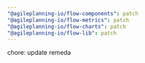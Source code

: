 ```yaml
---
"@agileplanning-io/flow-components": patch
"@agileplanning-io/flow-metrics": patch
"@agileplanning-io/flow-charts": patch
"@agileplanning-io/flow-lib": patch
---
```


chore: update remeda
